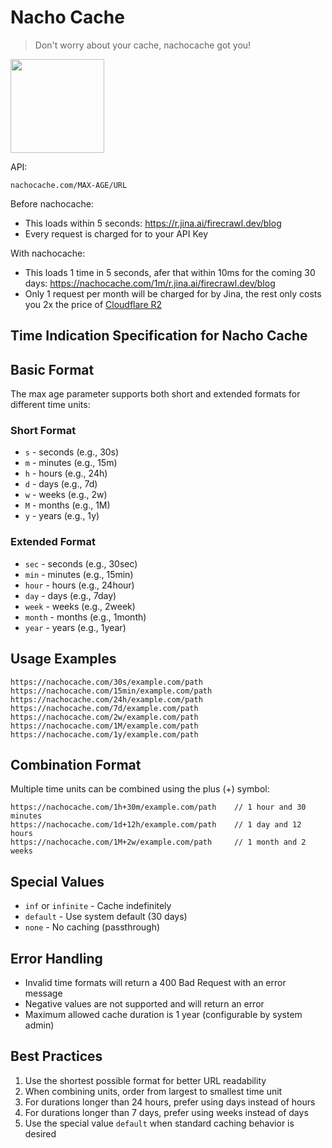 # Nacho Cache

> Don't worry about your cache, nachocache got you!

<img src="logo.svg" width=150 height=150 />

API:

`nachocache.com/MAX-AGE/URL`

Before nachocache:

- This loads within 5 seconds: https://r.jina.ai/firecrawl.dev/blog
- Every request is charged for to your API Key

With nachocache:

- This loads 1 time in 5 seconds, afer that within 10ms for the coming 30 days: https://nachocache.com/1m/r.jina.ai/firecrawl.dev/blog
- Only 1 request per month will be charged for by Jina, the rest only costs you 2x the price of [Cloudflare R2](https://developers.cloudflare.com/r2/pricing/#r2-pricing)

## Time Indication Specification for Nacho Cache

## Basic Format

The max age parameter supports both short and extended formats for different time units:

### Short Format

- `s` - seconds (e.g., 30s)
- `m` - minutes (e.g., 15m)
- `h` - hours (e.g., 24h)
- `d` - days (e.g., 7d)
- `w` - weeks (e.g., 2w)
- `M` - months (e.g., 1M)
- `y` - years (e.g., 1y)

### Extended Format

- `sec` - seconds (e.g., 30sec)
- `min` - minutes (e.g., 15min)
- `hour` - hours (e.g., 24hour)
- `day` - days (e.g., 7day)
- `week` - weeks (e.g., 2week)
- `month` - months (e.g., 1month)
- `year` - years (e.g., 1year)

## Usage Examples

```
https://nachocache.com/30s/example.com/path
https://nachocache.com/15min/example.com/path
https://nachocache.com/24h/example.com/path
https://nachocache.com/7d/example.com/path
https://nachocache.com/2w/example.com/path
https://nachocache.com/1M/example.com/path
https://nachocache.com/1y/example.com/path
```

## Combination Format

Multiple time units can be combined using the plus (+) symbol:

```
https://nachocache.com/1h+30m/example.com/path    // 1 hour and 30 minutes
https://nachocache.com/1d+12h/example.com/path    // 1 day and 12 hours
https://nachocache.com/1M+2w/example.com/path     // 1 month and 2 weeks
```

## Special Values

- `inf` or `infinite` - Cache indefinitely
- `default` - Use system default (30 days)
- `none` - No caching (passthrough)

## Error Handling

- Invalid time formats will return a 400 Bad Request with an error message
- Negative values are not supported and will return an error
- Maximum allowed cache duration is 1 year (configurable by system admin)

## Best Practices

1. Use the shortest possible format for better URL readability
2. When combining units, order from largest to smallest time unit
3. For durations longer than 24 hours, prefer using days instead of hours
4. For durations longer than 7 days, prefer using weeks instead of days
5. Use the special value `default` when standard caching behavior is desired
